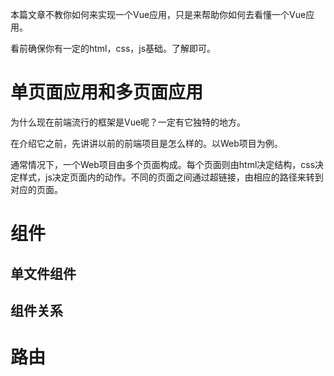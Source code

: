 本篇文章不教你如何来实现一个Vue应用，只是来帮助你如何去看懂一个Vue应用。

看前确保你有一定的html，css，js基础。了解即可。

# 单页面应用和多页面应用

为什么现在前端流行的框架是Vue呢？一定有它独特的地方。

在介绍它之前，先讲讲以前的前端项目是怎么样的。以Web项目为例。

通常情况下，一个Web项目由多个页面构成。每个页面则由html决定结构，css决定样式，js决定页面内的动作。不同的页面之间通过超链接，由相应的路径来转到对应的页面。

# 组件

## 单文件组件

## 组件关系

# 路由

